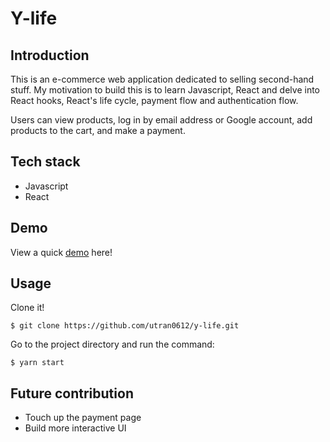 # Y-life

## Introduction
This is an e-commerce web application dedicated to selling second-hand stuff. My motivation to build this is to learn Javascript, React and delve into React hooks, React's life cycle, payment flow and authentication flow. 

Users can view products, log in by email address or Google account, add products to the cart, and make a payment.

## Tech stack
- Javascript
- React

## Demo

View a quick [demo](https://second-life-clothing.netlify.app/auth) here!

## Usage

Clone it!

```
$ git clone https://github.com/utran0612/y-life.git
```

Go to the project directory and run the command:

```
$ yarn start
```

## Future contribution

- Touch up the payment page
- Build more interactive UI
  
